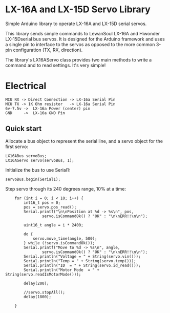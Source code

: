 # LX-16A and LX-15D Servo Library

Simple Arduino library to operate LX-16A and LX-15D serial servos.

This library sends simple commands to LewanSoul LX-16A  and Hiwonder LX-15Dserial bus servos.
It is designed for the Arduino framework and uses a single pin to interface to the servos
as opposed to the more common 3-pin configuration (TX, RX, direction).

The library's LX16AServo class provides two main methods to write a command and to read settings.
It's very simple!

# Electrical

```
MCU RX -> Direct Connection -> LX-16a Serial Pin
MCU TX -> 1K Ohm resistor   -> LX-16a Serial Pin
6v-7.5v ->  LX-16a Power (center) pin
GND     ->  LX-16a GND Pin
```

## Quick start

Allocate a bus object to represent the serial line, and a servo object for the first servo:
```
LX16ABus servoBus;
LX16AServo servo(servoBus, 1);
```

Initialize the bus to use Serial1:
```
servoBus.begin(Serial1);
```

Step servo through its 240 degrees range, 10% at a time:
```
	for (int i = 0; i < 10; i++) {
		int16_t pos = 0;
		pos = servo.pos_read();
		Serial.printf("\n\nPosition at %d -> %s\n", pos,
				servo.isCommandOk() ? "OK" : "\n\nERR!!\n\n");

		uint16_t angle = i * 2400;

		do {
			servo.move_time(angle, 500);
		} while (!servo.isCommandOk());
		Serial.printf("Move to %d -> %s\n", angle,
				servo.isCommandOk() ? "OK" : "\n\nERR!!\n\n");
		Serial.println("Voltage = " + String(servo.vin()));
		Serial.println("Temp = " + String(servo.temp()));
		Serial.println("ID  = " + String(servo.id_read()));
		Serial.println("Motor Mode  = " + String(servo.readIsMotorMode()));

		delay(200);

		//servo.stopAll();
		delay(1800);

	}
```
